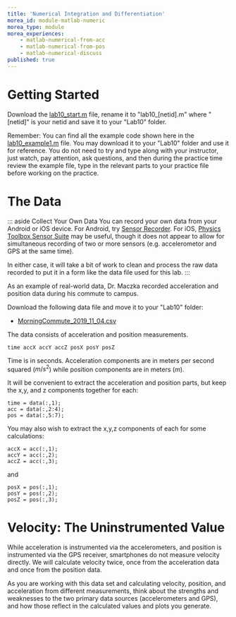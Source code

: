 ```yaml
---
title: 'Numerical Integration and Differentiation'
morea_id: module-matlab-numeric
morea_type: module
morea_experiences:
    - matlab-numerical-from-acc
    - matlab-numerical-from-pos
    - matlab-numerical-discuss
published: true
---
```

# Getting Started

Download the [lab10_start.m](lab10_start.m) file, rename it to
"lab10_[netid].m" where "[netid]" is your netid and save it to your
"Lab10" folder. 

Remember: You can find all the example code shown here in the
[lab10_example1.m](lab10_example1.m) file. You may download it to your
"Lab10" folder and use it for reference. You do not need to try and
type along with your instructor, just watch, pay attention, ask
questions, and then during the practice time review the example file,
type in the relevant parts to your practice file before working on the
practice.

# The Data

::: aside Collect Your Own Data
You can record your own data from your Android or iOS device. For Android, try [Sensor Recorder](https://play.google.com/store/apps/details?id=de.martingolpashin.sensor_record). For iOS, [Physics Toolbox Sensor Suite](https://apps.apple.com/us/app/physics-toolbox-sensor-suite/id1128914250) may be useful, though it does not appear to allow for simultaneous recording of two or more sensors (e.g. accelerometor and GPS at the same time). 

In either case, it will take a bit of work to clean and process the raw data recorded to put it in a form like the data file used for this lab.
:::

As an example of real-world data, Dr. Maczka recorded acceleration and
position data during his commute to campus.

Download the following data file and move it to your "Lab10" folder:

- [MorningCommute_2019_11_04.csv](/ef105-2019-08/data/MorningCommute_2019_11_04.csv) 


The data consists of acceleration and position measurements.

```
time accX accY accZ posX posY posZ
```

Time is in seconds. Acceleration components are in meters per second
squared ($m/s^{2}$) while position components are in meters ($m$).

It will be convenient to extract the acceleration and position parts,
but keep the x,y, and z components together for each:

```
time = data(:,1);
acc = data(:,2:4);
pos = data(:,5:7);
```

You may also wish to extract the x,y,z components of each for some
calculations:

```
accX = acc(:,1);
accY = acc(:,2);
accZ = acc(:,3);
```

and

```
posX = pos(:,1);
posY = pos(:,2);
posZ = pos(:,3);
```

# Velocity: The Uninstrumented Value

While acceleration is instrumented via the accelerometers, and
position is instrumented via the GPS receiver, smartphones do not
measure velocity directly. We will calculate velocity twice, once from
the acceleration data and once from the position data.

As you are working with this data set and calculating velocity,
position, and acceleration from different measurements, think about
the strengths and weaknesses to the two primary data sources
(accelerometers and GPS), and how those reflect in the calculated
values and plots you generate.

<!--
# Lab 11 Pre-lab

- Conditional statements: will be used to implement number of column check.
- Iteration (via loops): will be used to iterate through several
  files, calculate total distance or other summary values.
-->
